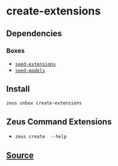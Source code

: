 
create-extensions 
====================




## Dependencies
### Boxes
* [`seed-extensions`](seed-extensions.md)
* [`seed-models`](seed-models.md)




## Install
```bash
zeus unbox create-extensions
```


## Zeus Command Extensions
* ```zeus create  --help```









## [Source](https://github.com/liquidapps-io/zeus-sdk/tree/master/boxes/groups/core/create-extensions)
